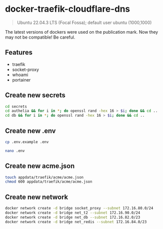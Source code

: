 # docker-traefik-cloudflare-dns
> Ubuntu 22.04.3 LTS (Focal Fossa); default user ubuntu (1000,1000)

The latest versions of dockers were used on the publication mark. Now they may not be compatible! Be careful.

## Features
- traefik
- socket-proxy
- whoami
- portainer

## Create new secrets

```bash
cd secrets
cd authelia && for i in *; do openssl rand -hex 16 > $i; done && cd ..
cd db && for i in *; do openssl rand -hex 16 > $i; done && cd ..
```
## Create new .env
```bash
cp .env.example .env
```
```bash
nano .env
```
## Create new acme.json
```bash
touch appdata/traefik/acme/acme.json
chmod 600 appdata/traefik/acme/acme.json
```
## Create new network
```bash
docker network create -d bridge socket_proxy --subnet 172.16.80.0/24
docker network create -d bridge net_t2 --subnet 172.16.90.0/24
docker network create -d bridge net_db --subnet 172.16.82.0/23
docker network create -d bridge net_redis --subnet 172.16.84.0/23
```